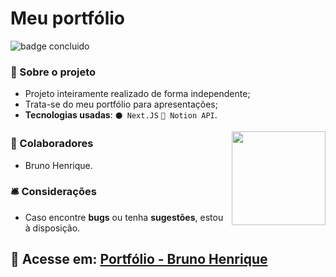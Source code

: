 # Meu portfólio 

![badge concluido](https://github.com/bhS1lva/Portfolio/assets/101880543/e309d553-701c-4a4d-92cc-81be4b47bbee)

### 📝 Sobre o projeto

* Projeto inteiramente realizado de forma independente;
* Trata-se do meu portfólio para apresentações;
* <strong>Tecnologias usadas</strong>: `⚫ Next.JS` `📑 Notion API`.

<img align="right" width="150" src="https://media.discordapp.net/attachments/1012493604599631875/1030332222215049257/portfolioGIF.gif">

### 👥 Colaboradores

* Bruno Henrique.

### 🛎 Considerações

* Caso encontre <strong>bugs</strong> ou tenha <strong>sugestões</strong>, estou à disposição.

## 🔗 Acesse em: <a href="https://portfoliobrunohenrique.vercel.app/">Portfólio - Bruno Henrique</a>
